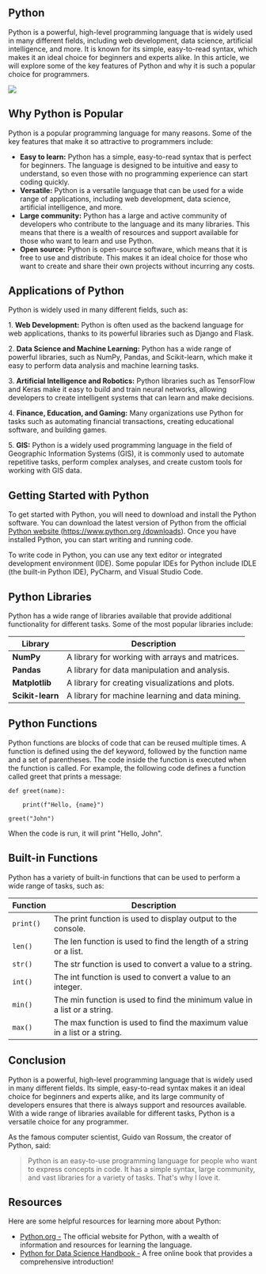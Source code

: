 ## Python

Python is a powerful, high-level programming language that is widely used in many different fields, including web development, data science, artificial intelligence, and more. It is known for its simple, easy-to-read syntax, which makes it an ideal choice for beginners and experts alike. In this article, we will explore some of the key features of Python and why it is such a popular choice for programmers.

![](https://python.domainunion.de/static/community_logos/python-logo-master-v3-TM.png)

## Why Python is Popular

Python is a popular programming language for many reasons. Some of the key features that make it so attractive to programmers include:

- **Easy to learn:** Python has a simple, easy-to-read syntax that is perfect for beginners. The language is designed to be intuitive and easy to understand, so even those with no programming experience can start coding quickly.
- **Versatile:** Python is a versatile language that can be used for a wide range of applications, including web development, data science, artificial intelligence, and more.
- **Large community:** Python has a large and active community of developers who contribute to the language and its many libraries. This means that there is a wealth of resources and support available for those who want to learn and use Python.
- **Open source:** Python is open-source software, which means that it is free to use and distribute. This makes it an ideal choice for those who want to create and share their own projects without incurring any costs.


## Applications of Python

Python is widely used in many different fields, such as:

1\. **Web Development:** Python is often used as the backend language for web applications, thanks to its powerful libraries such as Django and Flask.

2\. **Data Science and Machine Learning:** Python has a wide range of powerful libraries, such as NumPy, Pandas, and Scikit-learn, which make it easy to perform data analysis and machine learning tasks.

3\. **Artificial Intelligence and Robotics:** Python libraries such as TensorFlow and Keras make it easy to build and train neural networks, allowing developers to create intelligent systems that can learn and make decisions.

4\. **Finance, Education, and Gaming:** Many organizations use Python for tasks such as automating financial transactions, creating educational software, and building games.

5\. **GIS:** Python is a widely used programming language in the field of Geographic Information Systems (GIS), it is commonly used to automate repetitive tasks, perform complex analyses, and create custom tools for working with GIS data.

## **Getting Started with Python**

To get started with Python, you will need to download and install the Python software. You can download the latest version of Python from the official [Python website ](https://www.python.org/downloads)([https://www.python.org /downloads](https://www.python.org/downloads)). Once you have installed Python, you can start writing and running code.

To write code in Python, you can use any text editor or integrated development environment (IDE). Some popular IDEs for Python include IDLE (the built-in Python IDE), PyCharm, and Visual Studio Code.

## **Python Libraries**

Python has a wide range of libraries available that provide additional functionality for different tasks. Some of the most popular libraries include:

| Library     | Description |
|-------------|-------------|
| **NumPy**   | A library for working with arrays and matrices. |
| **Pandas**  | A library for data manipulation and analysis. |
| **Matplotlib** | A library for creating visualizations and plots. |
| **Scikit-learn** | A library for machine learning and data mining. |


## **Python Functions**
Python functions are blocks of code that can be reused multiple times. A function is defined using the  def keyword, followed by the function name and a set of parentheses. The code inside the function is executed when the function is called.
For example, the following code defines a function called greet that prints a message:
```
def greet(name):

	print(f"Hello, {name}")

greet("John")
```
When the code is run, it will print "Hello, John".

## **Built-in Functions**

Python has a variety of built-in functions that can be used to perform a wide range of tasks, such as:


| Function | Description |
|----------|-------------|
| `print()` | The print function is used to display output to the console. |
| `len()` | The len function is used to find the length of a string or a list. |
| `str()` | The str function is used to convert a value to a string. |
| `int()` | The int function is used to convert a value to an integer. |
| `min()` | The min function is used to find the minimum value in a list or a string. |
| `max()` | The max function is used to find the maximum value in a list or a string. |

## **Conclusion**

Python is a powerful, high-level programming language that is widely used in many different fields. Its simple, easy-to-read syntax makes it an ideal choice for beginners and experts alike, and its large community of developers ensures that there is always support and resources available. With a wide range of libraries available for different tasks, Python is a versatile choice for any programmer.

As the famous computer scientist, Guido van Rossum, the creator of Python, said:
>Python is an easy-to-use programming language for people who want to express concepts in code. It has a simple syntax, large community, and vast libraries for a variety of tasks. That's why I love it.

## **Resources**

Here are some helpful resources for learning more about Python:

- [Python.org -](https://www.python.org/) The official website for Python, with a wealth of information and resources for learning the language.
- [Python for Data Science Handbook -](https://jakevdp.github.io/PythonDataScienceHandbook) A free online book that provides a comprehensive introduction!

